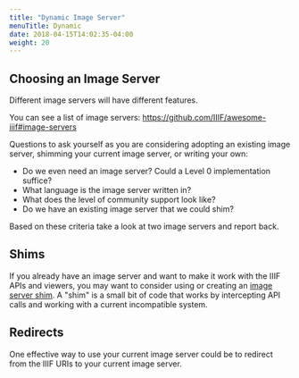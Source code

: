 ```yaml
---
title: "Dynamic Image Server"
menuTitle: Dynamic
date: 2018-04-15T14:02:35-04:00
weight: 20
---
```


## Choosing an Image Server

Different image servers will have different features.

You can see a list of image servers: https://github.com/IIIF/awesome-iiif#image-servers

Questions to ask yourself as you are considering adopting an existing image server, shimming your current image server, or writing your own:

- Do we even need an image server? Could a Level 0 implementation suffice?
- What language is the image server written in?
- What does the level of community support look like?
- Do we have an existing image server that we could shim?

<!-- #backlog:770 questions about choosing an image server -->

Based on these criteria take a look at two image servers and report back.

## Shims

If you already have an image server and want to make it work with the IIIF APIs and viewers, you may want to consider using or creating an [image server shim](https://github.com/IIIF/awesome-iiif#image-server-shims). A "shim" is a small bit of code that works by intercepting API calls and working with a current incompatible system.

## Redirects

One effective way to use your current image server could be to redirect from the IIIF URIs to your current image server.

<!-- #backlog:740 Case study on the Getty's redirect implementation? -->
